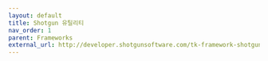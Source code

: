 ```yaml
---
layout: default
title: Shotgun 유틸리티
nav_order: 1
parent: Frameworks
external_url: http://developer.shotgunsoftware.com/tk-framework-shotgunutils
---
```


